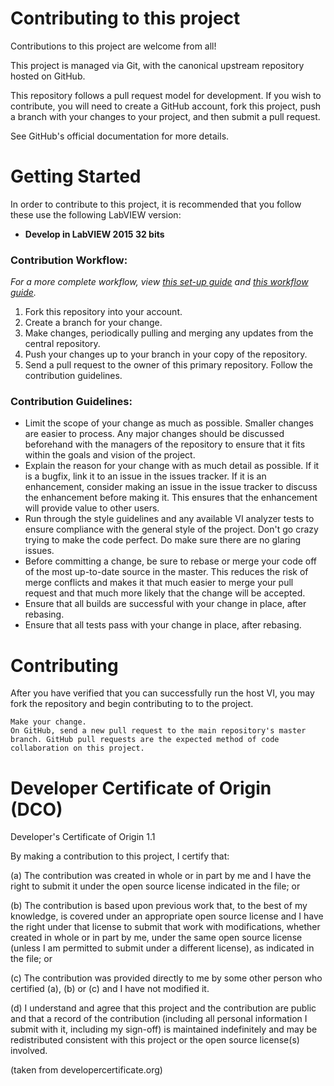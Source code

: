 # Contributing to this project

Contributions to this project are welcome from all!

This project is managed via Git, with the canonical upstream repository hosted on GitHub.

This repository follows a pull request model for development. If you wish to contribute, you will need to create a GitHub account, fork this project, push a branch with your changes to your project, and then submit a pull request.

See GitHub's official documentation for more details.

# Getting Started

In order to contribute to this project, it is recommended that you follow these use the following LabVIEW version:

- __Develop in LabVIEW 2015 32 bits__

### Contribution Workflow:
*For a more complete workflow, view [this set-up guide](https://decibel.ni.com/content/docs/DOC-37416) and [this workflow guide](https://decibel.ni.com/content/docs/DOC-37417).*

1. Fork this repository into your account.
2. Create a branch for your change.
3. Make changes, periodically pulling and merging any updates from the central repository.
4. Push your changes up to your branch in your copy of the repository.
5. Send a pull request to the owner of this primary repository. Follow the contribution guidelines.
 
### Contribution Guidelines:
- Limit the scope of your change as much as possible. Smaller changes are easier to process. Any major changes should be discussed beforehand with the managers of the repository to ensure that it fits within the goals and vision of the project.
- Explain the reason for your change with as much detail as possible. If it is a bugfix, link it to an issue in the issues tracker. If it is an enhancement, consider making an issue in the issue tracker to discuss the enhancement before making it. This ensures that the enhancement will provide value to other users.
- Run through the style guidelines and any available VI analyzer tests to ensure compliance with the general style of the project. Don't go crazy trying to make the code perfect. Do make sure there are no glaring issues.
- Before committing a change, be sure to rebase or merge your code off of the most up-to-date source in the master. This reduces the risk of merge conflicts and makes it that much easier to merge your pull request and that much more likely that the change will be accepted.
- Ensure that all builds are successful with your change in place, after rebasing.
- Ensure that all tests pass with your change in place, after rebasing.

# Contributing

After you have verified that you can successfully run the host VI, you may fork the repository and begin contributing to to the project.

    Make your change.
    On GitHub, send a new pull request to the main repository's master branch. GitHub pull requests are the expected method of code collaboration on this project.

# Developer Certificate of Origin (DCO)

Developer's Certificate of Origin 1.1

By making a contribution to this project, I certify that:

(a) The contribution was created in whole or in part by me and I have the right to submit it under the open source license indicated in the file; or

(b) The contribution is based upon previous work that, to the best of my knowledge, is covered under an appropriate open source license and I have the right under that license to submit that work with modifications, whether created in whole or in part by me, under the same open source license (unless I am permitted to submit under a different license), as indicated in the file; or

(c) The contribution was provided directly to me by some other person who certified (a), (b) or (c) and I have not modified it.

(d) I understand and agree that this project and the contribution are public and that a record of the contribution (including all personal information I submit with it, including my sign-off) is maintained indefinitely and may be redistributed consistent with this project or the open source license(s) involved.

(taken from developercertificate.org)
